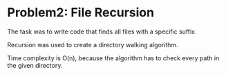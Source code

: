 # Problem2: File Recursion

The task was to write code that finds all files with a specific suffix.

Recursion was used to create a directory walking algorithm.

Time complexity is O(n), because the algorithm has to check every path in the given directory.
